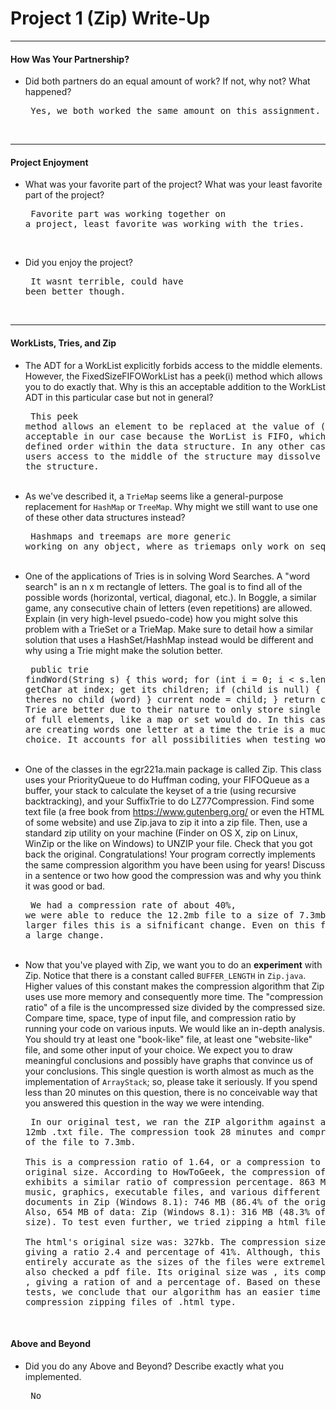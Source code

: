 # Project 1 (Zip) Write-Up #
--------

#### How Was Your Partnership? ####
-   Did both partners do an equal amount of work?  If not, why not?
    What happened?<pre>
Yes, we both worked the same amount on this assignment. 
</pre><br>

-----

#### Project Enjoyment ####
-   What was your favorite part of the project?  What was your least
    favorite part of the project?<pre>
Favorite part was working together on a project, least favorite was working with the tries. 
</pre><br>

-   Did you enjoy the project?<pre>
It wasnt terrible, could have been better though. 
</pre><br>

-----

#### WorkLists, Tries, and Zip ####
-   The ADT for a WorkList explicitly forbids access to the middle elements.  However, the FixedSizeFIFOWorkList has a peek(i) method
    which allows you to do exactly that.  Why is this an acceptable addition to the WorkList ADT in this particular case but not in general?<pre>
This peek method allows an element to be replaced at the value of (i). This is acceptable in our case because the WorList is FIFO, which creates a well
defined order within the data structure. In any other case, providing users access to the middle of the structure may dissolve order within the structure.
</pre><br>
-   As we've described it, a `TrieMap` seems like a general-purpose replacement for `HashMap` or `TreeMap`.  Why might we still want to use one
    of these other data structures instead?<pre>
Hashmaps and treemaps are more generic working on any object, where as triemaps only work on sequenced objects. 
</pre><br>
-   One of the applications of Tries is in solving Word Searches.  A "word search" is an n x m rectangle of letters.  The goal is to find all
    of the possible words (horizontal, vertical, diagonal, etc.).  In Boggle, a similar game, any consecutive chain of letters (even repetitions)
    are allowed.  Explain (in very high-level psuedo-code) how you might solve this problem with a TrieSet or a TrieMap.  Make sure to detail
    how a similar solution that uses a HashSet/HashMap instead would be different and why using a Trie might make the solution better.<pre>
public trie findWord(String s) {
    this word;
    for (int i = 0; i < s.length; i++) {
        getChar at index;
        get its children;
        if (child is null) {
            return null; theres no child (word)
        }
        current node = child;
    }
    return current node;
}
Trie are better due to their nature to only store single letters instead of full elements, like a map or set would do. In this case, since you are creating
words one letter at a time the trie is a much better choice. It accounts for all possibilities when testing words. 
</pre><br>
-   One of the classes in the egr221a.main package is called Zip.  This class uses your PriorityQueue to do Huffman coding, your FIFOQueue as a buffer,
    your stack to calculate the keyset of a trie (using recursive backtracking), and your SuffixTrie to do LZ77Compression.  Find some text file
    (a free book from https://www.gutenberg.org/ or even the HTML of some website) and use Zip.java to zip it into a zip file.  Then, use a 
    standard zip utility on your machine (Finder on OS X, zip on Linux, WinZip or the like on Windows) to UNZIP your file.  Check that you got back
    the original.  Congratulations!  Your program correctly implements the same compression algorithm you have been using for years!  Discuss in a
    sentence or two how good the compression was and why you think it was good or bad.<pre>
We had a compression rate of about 40%, we were able to reduce the 12.2mb file to a size of 7.3mb. On much much larger files this is a sifnificant 
change. Even on this file it provided a large change. 
</pre><br>
-   Now that you've played with Zip, we want you to do an **experiment** with Zip.  Notice that there is a constant called `BUFFER_LENGTH` in `Zip.java`.
    Higher values of this constant makes the compression algorithm that Zip uses use more memory and consequently more time.  The "compression ratio"
    of a file is the uncompressed size divided by the compressed size.  Compare time, space, type of input file, and compression ratio by running
    your code on various inputs.  We would like an in-depth analysis.  You should try at least one "book-like" file, at least one "website-like" file,
    and some other input of your choice.  We expect you to draw meaningful conclusions and possibly have graphs that convince us of your conclusions.
    This single question is worth almost as much as the implementation of `ArrayStack`; so, please take it seriously.  If you spend less than 20 minutes
    on this question, there is no conceivable way that you answered this question in the way we were intending.<pre>
In our original test, we ran the ZIP algorithm against a 12mb .txt file.  The compression took 28 minutes and compressed the size of the file to 7.3mb.  
This is a compression ratio of 1.64, or a compression to 60.83% of original size. According to HowToGeek, the compression of Windows 8.1 exhibits a similar 
ratio of compression percentage.  863 MB in size of music, graphics, executable files, and various different types of documents in Zip (Windows 8.1): 746 MB 
(86.4% of the original size). Also, 654 MB of data: Zip (Windows 8.1): 316 MB (48.3% of the original size).  To test even further, we tried zipping a html file.  
The html's original size was: 327kb. The compression size was 136kb, giving a ratio 2.4 and percentage of 41%. Although, this may not be entirely accurate as the sizes of the files were extremely different. We also
checked a pdf file. Its original size was , its compressed size was , giving a ration of  and a percentage of. Based on these extensive tests, we conclude that our algorithm 
has an easier time and better compression zipping files of .html type.
</pre><br>

#### Above and Beyond ####
-   Did you do any Above and Beyond?  Describe exactly what you
    implemented.<pre>
No
</pre><br>
